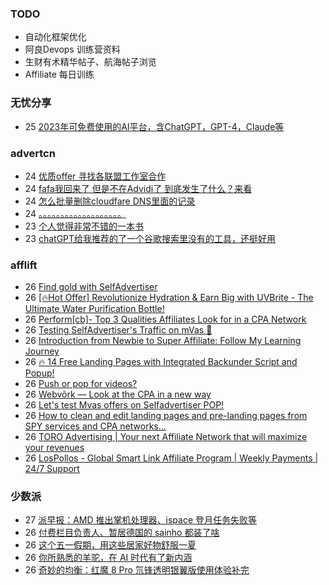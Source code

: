 ### TODO
-  自动化框架优化
-  阿良Devops 训练营资料
-  生财有术精华帖子、航海帖子浏览
-  Affiliate 每日训练

### 无忧分享
<!-- ruyo:START -->
-  25 [2023年可免费使用的AI平台，含ChatGPT，GPT-4，Claude等](https://51.ruyo.net/18350.html)<!-- ruyo:END -->

### advertcn
<!-- advertcn:START -->
-  24 [优质offer 寻找各联盟工作室合作](https://www.advertcn.com/forum.php?mod=viewthread&tid=110068)
-  24 [fafa我回来了 但是不在Advidi了 到底发生了什么？来看](https://www.advertcn.com/forum.php?mod=viewthread&tid=110066)
-  24 [怎么批量删除cloudfare DNS里面的记录](https://www.advertcn.com/forum.php?mod=viewthread&tid=110061)
-  24 [。。。。。。。。。。。。。。。。。。。](https://www.advertcn.com/forum.php?mod=viewthread&tid=110058)
-  23 [个人觉得非常不错的一本书](https://www.advertcn.com/forum.php?mod=viewthread&tid=110054)
-  23 [chatGPT给我推荐的了一个谷歌搜索里没有的工具，还挺好用](https://www.advertcn.com/forum.php?mod=viewthread&tid=110053)<!-- advertcn:END -->

### afflift
<!-- afflift:START -->
-  26 [Find gold with SelfAdvertiser](https://afflift.com/f/threads/find-gold-with-selfadvertiser.10784/)
-  26 [[🔥Hot Offer] Revolutionize Hydration &amp; Earn Big with UVBrite - The Ultimate Water Purification Bottle!](https://afflift.com/f/threads/%F0%9F%94%A5hot-offer-revolutionize-hydration-earn-big-with-uvbrite-the-ultimate-water-purification-bottle.10807/)
-  26 [Perform[cb]- Top 3 Qualities Affiliates Look for in a CPA Network](https://afflift.com/f/threads/perform-cb-top-3-qualities-affiliates-look-for-in-a-cpa-network.10824/)
-  26 [Testing SelfAdvertiser&#39;s Traffic on mVas 🚀](https://afflift.com/f/threads/testing-selfadvertisers-traffic-on-mvas-%F0%9F%9A%80.10738/)
-  26 [Introduction from Newbie to Super Affiliate: Follow My Learning Journey](https://afflift.com/f/threads/introduction-from-newbie-to-super-affiliate-follow-my-learning-journey.10801/)
-  26 [🔥 14 Free Landing Pages with Integrated Backunder Script and Popup!](https://afflift.com/f/threads/%F0%9F%94%A5-14-free-landing-pages-with-integrated-backunder-script-and-popup.10816/)
-  26 [Push or pop for videos?](https://afflift.com/f/threads/push-or-pop-for-videos.10810/)
-  26 [Webvõrk — Look at the CPA in a new way](https://afflift.com/f/threads/webv%C3%B5rk-%E2%80%94-look-at-the-cpa-in-a-new-way.2820/)
-  26 [Let&#39;s test Mvas offers on Selfadvertiser POP!](https://afflift.com/f/threads/lets-test-mvas-offers-on-selfadvertiser-pop.10795/)
-  26 [How to clean and edit landing pages and pre-landing pages from SPY services and CPA networks...](https://afflift.com/f/threads/how-to-clean-and-edit-landing-pages-and-pre-landing-pages-from-spy-services-and-cpa-networks.10822/)
-  26 [TORO Advertising | Your next Affiliate Network that will maximize your revenues](https://afflift.com/f/threads/toro-advertising-your-next-affiliate-network-that-will-maximize-your-revenues.7746/)
-  26 [LosPollos - Global Smart Link Affiliate Program | Weekly Payments | 24/7 Support](https://afflift.com/f/threads/lospollos-global-smart-link-affiliate-program-weekly-payments-24-7-support.1702/)<!-- afflift:END -->

### 少数派
<!-- sspai:START -->
-  27 [派早报：AMD 推出掌机处理器、ispace 登月任务失败等](https://sspai.com/post/79483)
-  26 [付费栏目负责人、暂居德国的 sainho 都装了啥](https://sspai.com/prime/story/zhuanglesha-sainho)
-  26 [这个五一假期，用这些居家好物舒服一夏](https://sspai.com/post/79455)
-  26 [你所熟悉的羊驼，在 AI 时代有了新内涵](https://sspai.com/post/79443)
-  26 [奇妙的均衡：红魔 8 Pro 氘锋透明银翼版使用体验补完](https://sspai.com/post/79465)<!-- sspai:END -->
